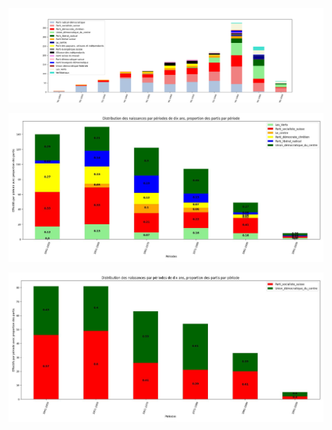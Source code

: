 ![Image distribution des naissance et du parti sur 20 ans](../../notebooks_jupyter/Images/naissance_parti_20ans.png)

![Image distribution naissance et parti 10 ans](../../notebooks_jupyter/Images/naissances_distribution_10ans_partis.jpg)

![Image distribution naissance et PSvsUDC 10 ans](../../notebooks_jupyter/Images/naissances_distribution_10ans_partis_PSvsUDC.jpg)